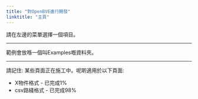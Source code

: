 ```yaml
---
title: "對OpenBVE進行開發"
linktitle: "主頁"
---
```


請在左邊的菜單選擇一個項目。

---

範例會放喺一個叫Examples嘅資料夾。

---

請記住: 某些頁面正在施工中。呢啲適用於以下頁面:

- X物件格式 - 已完成1%
- csv路綫格式 - 已完成98%